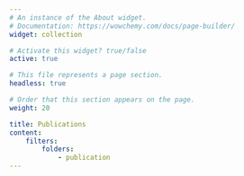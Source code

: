 ```yaml
---
# An instance of the About widget.
# Documentation: https://wowchemy.com/docs/page-builder/
widget: collection

# Activate this widget? true/false
active: true

# This file represents a page section.
headless: true

# Order that this section appears on the page.
weight: 20

title: Publications
content:
    filters:
        folders:
            - publication
---
```

